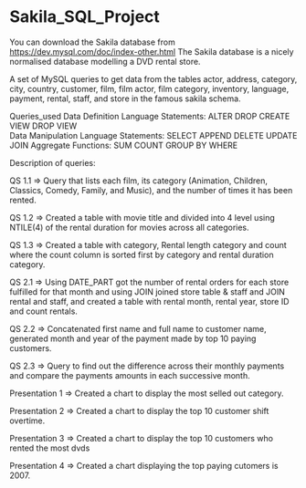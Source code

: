 # Sakila_SQL_Project 
You can download the Sakila database from https://dev.mysql.com/doc/index-other.html
The Sakila database is a nicely normalised database modelling a DVD rental store.

A set of MySQL queries to get data from the tables actor, address, category, city, country, customer, film, film actor, film category, inventory, language, payment, rental, staff, and store in the famous sakila schema. 

Queries_used
Data Definition Language Statements:
    ALTER
    DROP
    CREATE VIEW
    DROP VIEW   
Data Manipulation Language Statements:
    SELECT
    APPEND
    DELETE
    UPDATE
    JOIN
Aggregate Functions:
    SUM
    COUNT
    GROUP BY
    WHERE

Description of queries:

QS 1.1 => Query that lists each film, its category (Animation, Children, Classics, Comedy, Family, and Music), and the number of times it has been rented. 

QS 1.2 => Created a table with movie title and divided into 4 level using NTILE(4) of the rental duration for movies across all categories. 

QS 1.3 => Created a table with category, Rental length category and count where the count column is sorted first by category and rental duration category.

QS 2.1 => Using DATE_PART got the number of rental orders for each store fulfilled for that month and using JOIN joined store table & staff and JOIN rental and staff, and created a table with rental month, rental year, store ID and count rentals.

QS 2.2 => Concatenated first name and full name to customer name, generated month and year of the payment made by top 10 paying customers. 

QS 2.3 => Query to find out the difference across their monthly payments and compare the payments amounts in each successive month. 

Presentation 1 => Created a chart to display the most selled out category. 

Presentation 2 => Created a chart to display the top 10 customer shift overtime.

Presentation 3 => Created a chart to display the top 10 customers who rented the most dvds

Presentation 4 => Created a chart displaying the top paying cutomers is 2007.










